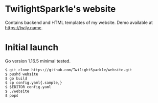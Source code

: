 # Twi1ightSpark1e's website

Contains backend and HTML templates of my website. Demo available at https://twily.name.

# Initial launch

Go version 1.16.5 minimal tested.

```
$ git clone https://github.com/Twi1ightSpark1e/website.git
$ pushd website
$ go build
$ cp config.yaml{.sample,}
$ $EDITOR config.yaml
$ ./website
$ popd
```
